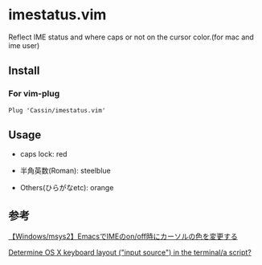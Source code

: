 # imestatus.vim
Reflect IME status and where caps or not on the cursor color.(for mac and ime user)

## Install

### For vim-plug

```vim
Plug 'Cassin/imestatus.vim'
```

## Usage
- caps lock: red

- 半角英数(Roman): steelblue

- Others(ひらがなetc): orange

## 参考

[【Windows/msys2】EmacsでIMEのon/off時にカーソルの色を変更する](https://www.yokoweb.net/2017/06/23/msys2-emacs-ime-cursor/)

[Determine OS X keyboard layout ("input source") in the terminal/a script?
](https://stackoverflow.com/questions/21597804/determine-os-x-keyboard-layout-input-source-in-the-terminal-a-script)
